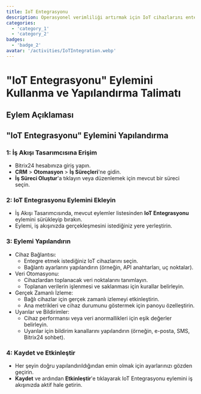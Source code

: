 ```yaml
---
title: IoT Entegrasyonu
description: Operasyonel verimliliği artırmak için IoT cihazlarını entegre edin.
categories: 
  - 'category_1'
  - 'category_2'
badges: 
  - 'badge_2'
avatar: '/activities/IoTIntegration.webp'
---
```

# "IoT Entegrasyonu" Eylemini Kullanma ve Yapılandırma Talimatı

## Eylem Açıklaması

## **"IoT Entegrasyonu" Eylemini Yapılandırma**

### 1: İş Akışı Tasarımcısına Erişim
- Bitrix24 hesabınıza giriş yapın.
- **CRM** > **Otomasyon** > **İş Süreçleri**'ne gidin.
- **İş Süreci Oluştur**'a tıklayın veya düzenlemek için mevcut bir süreci seçin.

### 2: IoT Entegrasyonu Eylemini Ekleyin
- İş Akışı Tasarımcısında, mevcut eylemler listesinden **IoT Entegrasyonu** eylemini sürükleyip bırakın.
- Eylemi, iş akışınızda gerçekleşmesini istediğiniz yere yerleştirin.

### 3: Eylemi Yapılandırın
- Cihaz Bağlantısı:
  - Entegre etmek istediğiniz IoT cihazlarını seçin.
  - Bağlantı ayarlarını yapılandırın (örneğin, API anahtarları, uç noktalar).
- Veri Otomasyonu:
  - Cihazlardan toplanacak veri noktalarını tanımlayın.
  - Toplanan verilerin işlenmesi ve saklanması için kurallar belirleyin.
- Gerçek Zamanlı İzleme:
  - Bağlı cihazlar için gerçek zamanlı izlemeyi etkinleştirin.
  - Ana metrikleri ve cihaz durumunu göstermek için panoyu özelleştirin.
- Uyarılar ve Bildirimler:
  - Cihaz performansı veya veri anormallikleri için eşik değerler belirleyin.
  - Uyarılar için bildirim kanallarını yapılandırın (örneğin, e-posta, SMS, Bitrix24 sohbet).

### 4: Kaydet ve Etkinleştir
- Her şeyin doğru yapılandırıldığından emin olmak için ayarlarınızı gözden geçirin.
- **Kaydet** ve ardından **Etkinleştir**'e tıklayarak IoT Entegrasyonu eylemini iş akışınızda aktif hale getirin.